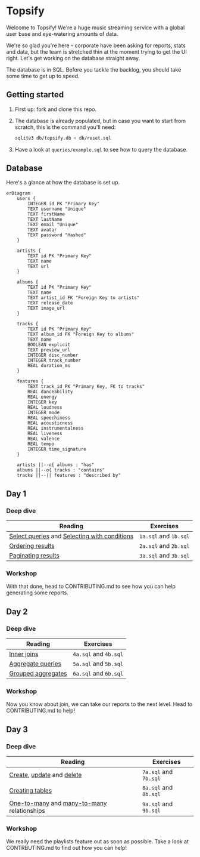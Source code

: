 # Topsify

Welcome to Topsify! We're a huge music streaming service with a global user base
and eye-watering amounts of data.

We're so glad you're here - corporate have been asking for reports, stats and
data, but the team is stretched thin at the moment trying to get the UI right.
Let's get working on the database straight away.

The database is in SQL. Before you tackle the backlog, you should take some time
to get up to speed.

## Getting started

1. First up: fork and clone this repo.

1. The database is already populated, but in case you want to start from
   scratch, this is the command you'll need:

   ```bash
   sqlite3 db/topsify.db < db/reset.sql
   ```

1. Have a look at `queries/example.sql` to see how to query the database.

## Database

Here's a glance at how the database is set up.

```mermaid
erDiagram
    users {
        INTEGER id PK "Primary Key"
        TEXT username "Unique"
        TEXT firstName
        TEXT lastName
        TEXT email "Unique"
        TEXT avatar
        TEXT password "Hashed"
    }

    artists {
        TEXT id PK "Primary Key"
        TEXT name
        TEXT url
    }

    albums {
        TEXT id PK "Primary Key"
        TEXT name
        TEXT artist_id FK "Foreign Key to artists"
        TEXT release_date
        TEXT image_url
    }

    tracks {
        TEXT id PK "Primary Key"
        TEXT album_id FK "Foreign Key to albums"
        TEXT name
        BOOLEAN explicit
        TEXT preview_url
        INTEGER disc_number
        INTEGER track_number
        REAL duration_ms
    }

    features {
        TEXT track_id PK "Primary Key, FK to tracks"
        REAL danceability
        REAL energy
        INTEGER key
        REAL loudness
        INTEGER mode
        REAL speechiness
        REAL acousticness
        REAL instrumentalness
        REAL liveness
        REAL valence
        REAL tempo
        INTEGER time_signature
    }

    artists ||--o{ albums : "has"
    albums ||--o{ tracks : "contains"
    tracks ||--|| features : "described by"
```

## Day 1

### Deep dive

| Reading                                                                                                                                                                   | Exercises             |
| ------------------------------------------------------------------------------------------------------------------------------------------------------------------------- | --------------------- |
| [Select queries](https://tech-docs.corndel.com/sql/select-queries.html) and [Selecting with conditions](https://tech-docs.corndel.com/sql/selecting-with-conditions.html) | `1a.sql` and `1b.sql` |
| [Ordering results](https://tech-docs.corndel.com/sql/ordering-results.html)                                                                                               | `2a.sql` and `2b.sql` |
| [Paginating results](https://tech-docs.corndel.com/sql/limit-offset.html)                                                                                                 | `3a.sql` and `3b.sql` |

### Workshop

With that done, head to CONTRIBUTING.md to see how you can help generating some
reports.

## Day 2

### Deep dive

| Reading                                                                         | Exercises             |
| ------------------------------------------------------------------------------- | --------------------- |
| [Inner joins](https://tech-docs.corndel.com/sql/inner-joins.html)               | `4a.sql` and `4b.sql` |
| [Aggregate queries](https://tech-docs.corndel.com/sql/aggregate-queries.html)   | `5a.sql` and `5b.sql` |
| [Grouped aggregates](https://tech-docs.corndel.com/sql/grouped-aggregates.html) | `6a.sql` and `6b.sql` |

### Workshop

Now you know about join, we can take our reports to the next level. Head to
CONTRIBUTING.md to help!

## Day 3

### Deep dive

| Reading                                                                                                                                                                                            | Exercises             |
| -------------------------------------------------------------------------------------------------------------------------------------------------------------------------------------------------- | --------------------- |
| [Create](https://tech-docs.corndel.com/sql/inserting-rows.html), [update](https://tech-docs.corndel.com/sql/updating-rows.html) and [delete](https://tech-docs.corndel.com/sql/deleting-rows.html) | `7a.sql` and `7b.sql` |
| [Creating tables](https://tech-docs.corndel.com/sql/creating-tables.html)                                                                                                                          | `8a.sql` and `8b.sql` |
| [One-to-many](https://tech-docs.corndel.com/sql/one-to-many.html) and [many-to-many](https://tech-docs.corndel.com/sql/many-to-many.html) relationships                                            | `9a.sql` and `9b.sql` |

### Workshop

We really need the playlists feature out as soon as possible. Take a look at
CONTRBUTING.md to find out how you can help!
